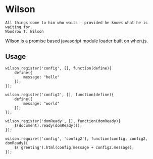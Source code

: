 # Wilson

    All things come to him who waits - provided he knows what he is waiting for.
    Woodrow T. Wilson

Wilson is a promise based javascript module loader built on when.js.

## Usage

	wilson.register('config', [], function(define){
		define({
			message: "hello"
		});
	});

	wilson.register('config2', [], function(define){
		define({
			message: "world"
		});
	});

	wilson.register('domReady', [], function(domReady){
		$(document).ready(domReady());
	});

	wilson.require(['config', 'config2'], function(config, config2, domReady){
		$('greeting').html(config.message + config2.message);
	});
